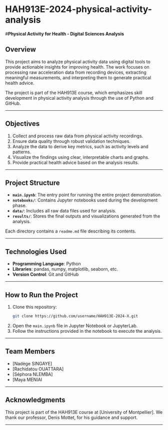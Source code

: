 # HAH913E-2024-physical-activity-analysis

#**Physical Activity for Health - Digital Sciences Analysis**

## **Overview**  
This project aims to analyze physical activity data using digital tools to provide actionable insights for improving health. The work focuses on processing raw acceleration data from recording devices, extracting meaningful measurements, and interpreting them to generate practical health advice.  

The project is part of the HAH913E course, which emphasizes skill development in physical activity analysis through the use of Python and GitHub.  

---

## **Objectives**  
1. Collect and process raw data from physical activity recordings.  
2. Ensure data quality through robust validation techniques.  
3. Analyze the data to derive key metrics, such as activity levels and patterns.  
4. Visualize the findings using clear, interpretable charts and graphs.  
5. Provide practical health advice based on the analysis results.  

---

## **Project Structure**  
- **`main.ipynb`**: The entry point for running the entire project demonstration.  
- **`notebooks/`**: Contains Jupyter notebooks used during the development phase.  
- **`data/`**: Includes all raw data files used for analysis.  
- **`results/`**: Stores the final outputs and visualizations generated from the analysis.  

Each directory contains a `readme.md` file describing its contents.  

---

## **Technologies Used**  
- **Programming Language**: Python  
- **Libraries**: pandas, numpy, matplotlib, seaborn, etc.  
- **Version Control**: Git and GitHub  

---

## **How to Run the Project**  
1. Clone this repository:  
   ```bash  
   git clone https://github.com/username/HAH913E-2024-X.git  
   ```  
2. Open the `main.ipynb` file in Jupyter Notebook or JupyterLab.  
3. Follow the instructions provided in the notebook to execute the analysis.  

---

## **Team Members**  
- [Nadège SINGAYE]  
- [Rachidatou OUATTARA]  
- [Séphora NLEMBA]
-  [Maya MENIAI   

---

## **Acknowledgments**  
This project is part of the HAH913E course at [University of Montpellier]. We thank our professor, Denis Mottet, for his guidance and support.  

---
